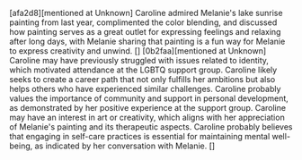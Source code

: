 [afa2d8][mentioned at Unknown] Caroline admired Melanie's lake sunrise painting from last year, complimented the color blending, and discussed how painting serves as a great outlet for expressing feelings and relaxing after long days, with Melanie sharing that painting is a fun way for Melanie to express creativity and unwind. []
[0b2faa][mentioned at Unknown] Caroline may have previously struggled with issues related to identity, which motivated attendance at the LGBTQ support group. Caroline likely seeks to create a career path that not only fulfills her ambitions but also helps others who have experienced similar challenges. Caroline probably values the importance of community and support in personal development, as demonstrated by her positive experience at the support group. Caroline may have an interest in art or creativity, which aligns with her appreciation of Melanie's painting and its therapeutic aspects. Caroline probably believes that engaging in self-care practices is essential for maintaining mental well-being, as indicated by her conversation with Melanie. []
